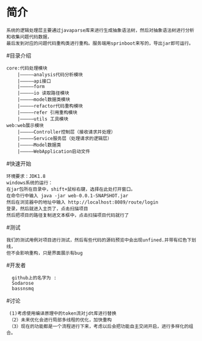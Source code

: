 # 简介

    系统的逻辑处理层主要通过javaparse库来进行生成抽象语法树，然后对抽象语法树进行分析和收集问题代码数据，
    最后发到对应的问题代码重构类进行重构。服务端用sprinboot来写的，导出jar即可运行。
#目录介绍

    core:代码处理模块
        |—————analysis代码分析模块
        |—————api接口
        |—————form
        |—————io 读取路径模块
        |—————model数据类模块
        |—————refactor代码重构模块
        |—————refer 引用重构模块
        |—————utils 工具模块
    web:web展示模块
        |—————Controller控制层（接收请求并处理）
        |—————Service服务层（处理请求的逻辑层）
        |—————Model数据类
        |—————WebApplication启动文件
     
#快速开始

    环境要求：JDK1.8
    windows系统的运行：    
    在jar包所在目录中，shift+鼠标右键，选择在此处打开窗口。
    在命令行中输入 java -jar web-0.0.1-SNAPSHOT.jar
    然后在浏览器中的地址中输入 http://localhost:8089/route/login
    登录，然后就进入主页了，点击扫描项目
    然后把项目的路径复制进文本框中，点击扫描项目代码就行了
#测试

    我们的测试用例对项目进行测试，然后有些代码的源码预览中会出现unfined.并带有红色下划线，
    但不会影响重构，只是界面展示有bug

#开发者

      github上的名字为 :
      Sodarose 
      bassnsmq
#讨论

     (1)考虑使用编译原理中的token流对jdt库进行替换
     （2）未来优化会进行局部多线程的优化，加快重构
     （3）现在的功能都是一个流程进行下来，考虑以后会把功能自主交闭开启，进行多样化的组合。